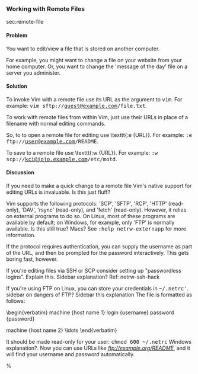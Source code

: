 ### Working with Remote Files

<span class="label">sec:remote-file</span>

<h4>Problem</h4>

You want to edit/view a file that is stored on another computer.

For example, you might want to change a file on your website
from your home computer. Or, you want to change the 'message of
the day' file on a server you administer.

<h4>Solution</h4>

To invoke Vim with a remote file use its URL as the argument to <tt>vim</tt>.
For example: <tt>vim sftp://guest@example.com/file.txt</tt>.

To work with remote files from within Vim, just use their URLs in place of a
filename with normal editing commands.

So, to to open a remote file for editing use \texttt{:e \{URL\}}. For example:
<tt>:e ftp://user@example.com/README</tt>.

To save to a remote file use \texttt{:w \{URL\}}. For example: <tt>:w
scp://kci@jojo.example.com/etc/motd</tt>.

<h4>Discussion</h4>

If you need to make a quick change to a remote file Vim's native support for
editing URLs is invaluable. <span class="todo">Is this just fluff?</span>

Vim supports the following protocols: 'SCP', 'SFTP', 'RCP', 'HTTP'
(read-only), 'DAV', 'rsync' (read-only), and 'fetch' (read-only). However, it
relies on external programs to do so.  On Linux, most of these programs are
available by default; on Windows, for example, only 'FTP' is normally
available. <span class="todo">Is this still true? Macs?</span> See <tt>:help
netrw-externapp</tt> for more information.

If the protocol requires authentication, you can supply the username as part
of the URL, and then be prompted for the password interactively. This gets
boring fast, however. 

If you're editing files via SSH or SCP consider setting up "passwordless
logins". <span class="todo">Explain this. Sidebar explanation?  Ref:
netrw-ssh-hack</span>

If you're using FTP on Linux, you can store your credentials in
<tt>~/.netrc'</tt>.  <span class="todo">sidebar on dangers of FTP?</span> <span class="todo">Sidebar this
explanation</span> The file is formatted as follows:

\begin{verbatim}
 machine {host name 1}
         login {username}
         password {password}

 machine {host name 2}
\ldots
\end{verbatim}

It should be made read-only for your user: <tt>chmod 600 ~/.netrc</tt>
<span class="todo">Windows explanation?</span>.  Now you can use URLs like
<i>ftp://example.org/README</i>, and it will find your username and password
automatically.

%
